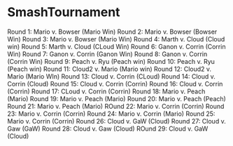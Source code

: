 # SmashTournament
Round 1:  Mario v. Bowser (Mario Win)
Round 2:  Mario v. Bowser (Bowser Win)
Round 3:  Mario v. Bowser (Mario Win)
Round 4:  Marth v. Cloud (Cloud win)
Round 5:  Marth v. Cloud (CLoud Win)
Round 6:  Ganon v. Corrin (Corrin Win)
Round 7:  Ganon v. Corrin (Ganon Win)
Round 8:  Ganon v. Corrin (Corrin Win)
Round 9:  Peach v. Ryu (Peach win)
Round 10:  Peach v. Ryu (Peach win)
Round 11:  Cloud2 v. Mario (Mario win)
Round 12:  Cloud2 v. Mario (Mario WIn)
Round 13:  Cloud v. Corrin (CLoud)
Round 14:  Cloud v. Corrin (Cloud)
Round 15:  Cloud v. Corrin (Corrin)
Round 16:  Cloud v. Corrin (Corrin)
Round 17:  CLoud v. Corrin (Corrin)
Round 18:  Mario v. Peach (Mario)
Round 19:  Mario v. Peach (Mario)
Round 20:  Mario v. Peach (Peach)
Round 21:  Mario v. Peach (Mario)
ROund 22:  Mario v. Corrin (Corrin)
Round 23:  Mario v. Corrin (Corrin)
Round 24:  Mario v. Corrin (Mario)
Round 25:  Mario v. Corrin (Corrin)
Round 26:  Cloud v. GaW (Cloud)
Round 27:  Cloud v. Gaw (GaW)
Round 28:  Cloud v. Gaw (Cloud)
ROund 29:  Cloud v. GaW (Cloud)
